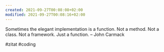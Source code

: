 ```yaml
---
created: 2021-09-27T00:08:08+02:00
modified: 2021-09-27T00:08:16+02:00
---
```


Sometimes the elegant implementation is a function. Not a method. Not a
 class. Not a framework. Just a function.
– John Carmack

#zitat #coding
